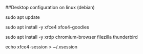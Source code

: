 ##Desktop configuration on linux (debian)

sudo apt update

sudo apt install -y xfce4 xfce4-goodies

sudo apt install -y xrdp chromium-browser filezilla thunderbird

echo xfce4-session > ~/.xsession
